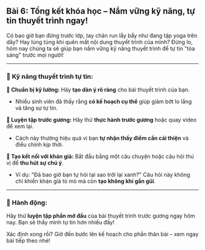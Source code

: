 ## Bài 6: Tổng kết khóa học – Nắm vững kỹ năng, tự tin thuyết trình ngay!

Có bao giờ bạn đứng trước lớp, tay chân run lẩy bẩy như đang tập yoga trên dây? Hay lúng túng khi quên mất nội dung thuyết trình của mình? Đừng lo, hôm nay chúng ta sẽ giúp bạn nắm vững kỹ năng thuyết trình để tự tin "tỏa sáng" trước mọi người!

---

### 📌 Kỹ năng thuyết trình tự tin:

**🔹 Chuẩn bị kỹ lưỡng:**
Hãy **tạo dàn ý rõ ràng** cho bài thuyết trình của bạn.  
- Nhiều sinh viên đã thấy rằng **có kế hoạch cụ thể** giúp giảm bớt lo lắng và tăng sự tự tin.

**🔹 Luyện tập trước gương:**
Hãy thử **thực hành trước gương** hoặc quay video để xem lại.  
- Cách này thường hiệu quả vì bạn **tự nhận thấy điểm cần cải thiện** và điều chỉnh kịp thời.

**🔹 Tạo kết nối với khán giả:**
Bắt đầu bằng một câu chuyện hoặc câu hỏi thú vị để **thu hút sự chú ý**.  
- Ví dụ: "Đã bao giờ bạn tự hỏi tại sao trời lại xanh?" Câu hỏi này không chỉ khiến khán giả tò mò mà còn **tạo không khí gần gũi**.

---

### 🚀 Hành động:

Hãy thử **luyện tập phần mở đầu** của bài thuyết trình trước gương ngay hôm nay. Bạn sẽ thấy mình tự tin hơn nhiều đấy!

Xác định xong rồi? Giờ đến bước lên kế hoạch cho phần thân bài – xem ngay bài tiếp theo nhé!
